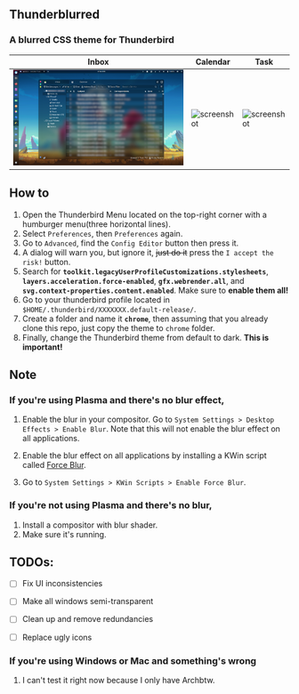 ## Thunderblurred
### A blurred CSS theme for Thunderbird

| Inbox | Calendar | Task
| --- | --- | --- |
| ![screenshot](images/inbox.png) | ![screenshot](images/calendar.png) | ![screenshot](images/task.png) |


## How to

1. Open the Thunderbird Menu located on the top-right corner with a humburger menu(three horizontal lines).
2. Select `Preferences`, then `Preferences` again.
3. Go to `Advanced`, find the `Config Editor` button then press it.
4. A dialog will warn you, but ignore it, ~~just do it~~ press the `I accept the risk!` button.
5. Search for **`toolkit.legacyUserProfileCustomizations.stylesheets`**, **`layers.acceleration.force-enabled`**, **`gfx.webrender.all`**, and **`svg.context-properties.content.enabled`**. Make sure to **enable them all!**
6. Go to your thunderbird profile located in `$HOME/.thunderbird/XXXXXXX.default-release/`.
7. Create a folder and name it **`chrome`**, then assuming that you already clone this repo, just copy the theme to `chrome` folder.
8. Finally, change the Thunderbird theme from default to dark. **This is important!**

## Note

### If you're using Plasma and there's no blur effect,

1. Enable the blur in your compositor. Go to `System Settings > Desktop Effects > Enable Blur`. Note that this will not enable the blur effect on all applications.

2. Enable the blur effect on all applications by installing a KWin script called [Force Blur](https://store.kde.org/p/1294604/).

3. Go to `System Settings > KWin Scripts > Enable Force Blur`.


### If you're not using Plasma and there's no blur,

1. Install a compositor with blur shader.
2. Make sure it's running.

## TODOs:

- [ ] Fix UI inconsistencies
- [ ] Make all windows semi-transparent
- [ ] Clean up and remove redundancies
- [ ] Replace ugly icons


### If you're using Windows or Mac and something's wrong

1. I can't test it right now because I only have Archbtw.
